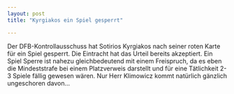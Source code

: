 ```yaml
---
layout: post
title: "Kyrgiakos ein Spiel gesperrt"

---
```


Der DFB-Kontrollausschuss hat Sotirios Kyrgiakos nach seiner roten Karte für ein Spiel gesperrt. Die Eintracht hat das Urteil bereits akzeptiert. Ein Spiel Sperre ist nahezu gleichbedeutend mit einem Freispruch, da es eben die Mindeststrafe bei einem Platzverweis darstellt und für eine Tätlichkeit 2-3 Spiele fällig gewesen wären. Nur Herr Klimowicz kommt natürlich gänzlich ungeschoren davon...



